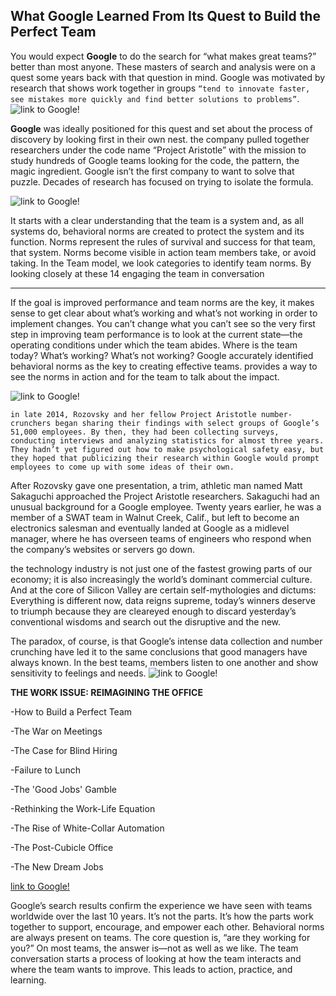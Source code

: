 ## What Google Learned From Its Quest to Build the Perfect Team

You would expect **Google** to do the search for “what makes great teams?” better than most anyone. These masters of search and analysis were on a quest some years back with that question in mind. Google was motivated by research that shows work together in groups `“tend to innovate faster, see mistakes more quickly and find better solutions to problems”`.
![link to Google!](https://encrypted-tbn0.gstatic.com/images?q=tbn:ANd9GcT1jIMZ38yQX8uyPAuJOu9BLvteTBLkOmkHr346EikgagrnkMgxesD3XHrnSM3CGPHVclo&usqp=CAU)

**Google** was ideally positioned for this quest and set about the process of discovery by looking first in their own nest. the company pulled together researchers under the code name “Project Aristotle” with the mission to study hundreds of Google teams looking for the code, the pattern, the magic ingredient. Google isn’t the first company to want to solve that puzzle. Decades of research has focused on trying to isolate the formula.


![link to Google!](https://encrypted-tbn0.gstatic.com/images?q=tbn:ANd9GcQ_1N718LvWClohxxBD-UH-5rx9gArTtoYa0gzjmxvrZ6TWHaKvl1aFOKat99902hUFeK0&usqp=CAU)

It starts with a clear understanding that the team is a system and, as all systems do, behavioral norms are created to protect the system and its function. Norms represent the rules of survival and success for that team, that system. Norms become visible in action team members take, or avoid taking. In the Team model, we look  categories to identify team norms. By looking closely at these 14 engaging the team in conversation


-----------------------------------------------------------------------------------------------------------------------------------------------------------

If the goal is improved performance and team norms are the key, it makes sense to get clear about what’s working and what’s not working in order to implement changes. You can’t change what you can’t see so the very first step in improving team performance is to look at the current state—the operating conditions under which the team abides. Where is the team today? What’s working? What’s not working? Google accurately identified behavioral norms as the key to creating effective teams. provides a way to see the norms in action and for the team to talk about the impact.



![link to Google!](https://encrypted-tbn0.gstatic.com/images?q=tbn:ANd9GcQtR-XN0M1PWq_j3Dw6RvlB1C6LR2h3j9Otiw&usqp=CAU)

`in late 2014, Rozovsky and her fellow Project Aristotle number-crunchers began sharing their findings with select groups of Google’s 51,000 employees. By then, they had been collecting surveys, conducting interviews and analyzing statistics for almost three years. They hadn’t yet figured out how to make psychological safety easy, but they hoped that publicizing their research within Google would prompt employees to come up with some ideas of their own.`

After Rozovsky gave one presentation, a trim, athletic man named Matt Sakaguchi approached the Project Aristotle researchers. Sakaguchi had an unusual background for a Google employee. Twenty years earlier, he was a member of a SWAT team in Walnut Creek, Calif., but left to become an electronics salesman and eventually landed at Google as a midlevel manager, where he has overseen teams of engineers who respond when the company’s websites or servers go down.



the technology industry is not just one of the fastest growing parts of our economy; it is also increasingly the world’s dominant commercial culture. And at the core of Silicon Valley are certain self-mythologies and dictums: Everything is different now, data reigns supreme, today’s winners deserve to triumph because they are cleareyed enough to discard yesterday’s conventional wisdoms and search out the disruptive and the new.

The paradox, of course, is that Google’s intense data collection and number crunching have led it to the same conclusions that good managers have always known. In the best teams, members listen to one another and show sensitivity to feelings and needs.
![link to Google!](https://miro.medium.com/max/1400/0*FB2WXbHucuNOMGHR.png)


**THE WORK ISSUE: REIMAGINING THE OFFICE**

-How to Build a Perfect Team

-The War on Meetings

-The Case for Blind Hiring

-Failure to Lunch

-The 'Good Jobs' Gamble

-Rethinking the Work-Life Equation

-The Rise of White-Collar Automation

-The Post-Cubicle Office

-The New Dream Jobs

[link to Google!](https://www.nytimes.com/2016/02/28/magazine/what-google-learned-from-its-quest-to-build-the-perfect-team.html)


Google’s search results confirm the experience we have seen with teams worldwide over the last 10 years. It’s not the parts. It’s how the parts work together to support, encourage, and empower each other. Behavioral norms are always present on teams. The core question is, “are they working for you?” On most teams, the answer is—not as well as we like. The team conversation starts a process of looking at how the team interacts and where the team wants to improve. This leads to action, practice, and learning.

